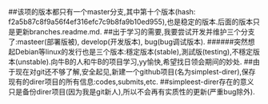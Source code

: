 ##该项的版本都只有一个master分支,其中第十个版本(hash: f2a5b87c8f9a56f4ef316efc7c9b8fa9b10ed955),也是稳定的版本.后面的版本只是更新branches.readme.md.
##出于学习的需要,我要尝试开发并维护三个分支了:masteer(部署版被), develop(开发版本), bug(bug调试版本).
######突然想起Debian等linux的发行也是三个版本:穩定版本(stable),測試版(testing),不穩定版本(unstable).向牛B的人和牛B的项目学习,yy愉快,希望找日领会期间的妙处.
##由于现在对git还不够了解,安全起见,新建一个github项目(名为simplest-direr),保存现有的direr项目的所有信息:codes,submits,etc.
##simpleest-direr存在的意义只是备份direr项目(因为我是git新人),所以不会再有实质性的更新(严重bug除外).
